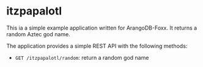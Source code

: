 itzpapalotl
===========

This ia a simple example application written for ArangoDB-Foxx.
It returns a random Aztec god name.


The application provides a simple REST API with the following methods:
* `GET /itzpapalotl/random`: return a random god name

